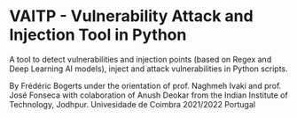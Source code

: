 # VAITP - Vulnerability Attack and Injection Tool in Python

A tool to detect vulnerabilities and injection points (based on Regex and Deep Learning AI models), inject and attack vulnerabilities in Python scripts.




By Frédéric Bogerts under the orientation of prof. Naghmeh Ivaki and prof. José Fonseca with colaboration of Anush Deokar from the Indian Institute of Technology, Jodhpur.
Univesidade de Coimbra 2021/2022
Portugal
